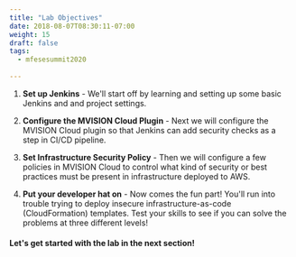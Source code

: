 ```yaml
---
title: "Lab Objectives"
date: 2018-08-07T08:30:11-07:00
weight: 15
draft: false
tags:
  - mfesesummit2020
  
---
```





1. **Set up Jenkins** - We'll start off by learning and setting up some basic Jenkins and and project settings.

2. **Configure the MVISION Cloud Plugin** - Next we will configure the MVISION Cloud plugin so that Jenkins can add security checks as a step in CI/CD pipeline.

3. **Set Infrastructure Security Policy** - Then we will configure a few policies in MVISION Cloud to control what kind of security or best practices must be present in infrastructure deployed to AWS.

4. **Put your developer hat on** - Now comes the fun part!  You'll run into trouble trying to deploy insecure infrastructure-as-code (CloudFormation) templates.  Test your skills to see if you can solve the problems at three different levels!

#### Let's get started with the lab in the next section!